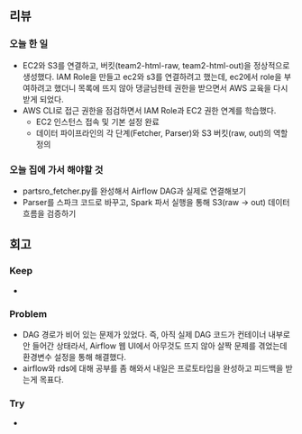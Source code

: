 ## 리뷰

### 오늘 한 일
- EC2와 S3를 연결하고, 버킷(team2-html-raw, team2-html-out)을 정상적으로 생성했다. IAM Role을 만들고 ec2와 s3를 연결하려고 했는데, ec2에서 role을 부여하려고 했더니 목록에 뜨지 않아 댕글님한테 권한을 받으면서 AWS 교육을 다시 받게 되었다.
- AWS CLI로 접근 권한을 점검하면서 IAM Role과 EC2 권한 연계를 학습했다.
  - EC2 인스턴스 접속 및 기본 설정 완료
  - 데이터 파이프라인의 각 단계(Fetcher, Parser)와 S3 버킷(raw, out)의 역할 정의
 
### 오늘 집에 가서 해야할 것
- partsro_fetcher.py를 완성해서 Airflow DAG과 실제로 연결해보기
- Parser를 스파크 코드로 바꾸고, Spark 파서 실행을 통해 S3(raw → out) 데이터 흐름을 검증하기
  
## 회고
### Keep
- 

### Problem
- DAG 경로가 비어 있는 문제가 있었다. 즉, 아직 실제 DAG 코드가 컨테이너 내부로 안 들어간 상태라서, Airflow 웹 UI에서 아무것도 뜨지 않아 살짝 문제를 겪었는데 환경변수 설정을 통해 해결했다.
- airflow와 rds에 대해 공부를 좀 해와서 내일은 프로토타입을 완성하고 피드백을 받는게 목표다.

### Try
- 
